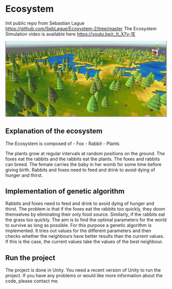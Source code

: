 # Ecosystem

Init public repo from Sebastian Lague https://github.com/SebLague/Ecosystem-2/tree/master
The Ecosystem Simulation video is available here https://youtu.be/r_It_X7v-1E

![plot](./ecosystem.png)

## Explanation of the ecosystem

The Ecosystem is composed of - Fox - Rabbit - Plants

The plants grow at regular intervals at random positions on the ground.
The foxes eat the rabbits and the rabbits eat the plants. The foxes and rabbits can breed.
The female carries the baby in her womb for some time before giving birth.
Rabbits and foxes need to feed and drink to avoid dying of hunger and thirst.

## Implementation of genetic algorithm

Rabbits and foxes need to feed and drink to avoid dying of hunger and thirst. The problem is that if the foxes eat the rabbits too quickly, they doom themselves by eliminating their only food source. Similarly, if the rabbits eat the grass too quickly. The aim is to find the optimal parameters for the world to survive as long as possible. For this purpose a genetic algorithm is implemented. It tries out values for the different parameters and then checks whether the neighbours have better results than the current values. If this is the case, the current values take the values of the best neighbour.

## Run the project

The project is done in Unity. You need a recent version of Unity to run the project. If you have any problems or would like more information about the code, please contact me.
